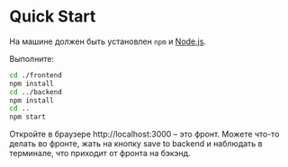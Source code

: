 # Quick Start

На машине должен быть установлен `npm` и [Node.js](https://nodejs.org/en).

Выполните:

```bash
cd ./frontend
npm install
cd ../backend
npm install
cd ..
npm start
```

Откройте в браузере http://localhost:3000 – это фронт. Можете что-то делать во фронте, жать на кнопку save to backend и наблюдать в терминале, что приходит от фронта на бэкэнд.